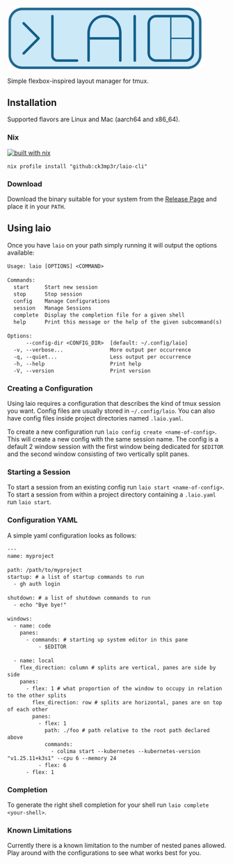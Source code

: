[<img src="./media/laio.svg" width="450" />](https://laio.sh)

Simple flexbox-inspired layout manager for tmux.

## Installation

Supported flavors are Linux and Mac (aarch64 and x86_64).

### Nix

[![built with nix](https://builtwithnix.org/badge.svg)](https://builtwithnix.org)
```
nix profile install "github:ck3mp3r/laio-cli"
```

### Download

Download the binary suitable for your system from the [Release Page](https://github.com/ck3mp3r/laio-cli/releases)
and place it in your `PATH`.

## Using laio

Once you have `laio` on your path simply running it will output the options available:
```
Usage: laio [OPTIONS] <COMMAND>

Commands:
  start     Start new session
  stop      Stop session
  config    Manage Configurations
  session   Manage Sessions
  complete  Display the completion file for a given shell
  help      Print this message or the help of the given subcommand(s)

Options:
      --config-dir <CONFIG_DIR>  [default: ~/.config/laio]
  -v, --verbose...               More output per occurrence
  -q, --quiet...                 Less output per occurrence
  -h, --help                     Print help
  -V, --version                  Print version

```

### Creating a Configuration

Using laio requires a configuration that describes the kind of tmux session you want. Config files are usually stored in `~/.config/laio`.
You can also have config files inside project directories named `.laio.yaml`.

To create a new configuration run ```laio config create <name-of-config>```. This will create a new config with the same session name.
The config is a default 2 window session with the first window being dedicated for `$EDITOR` and the second window consisting of two vertically split panes.

### Starting a Session

To start a session from an existing config run ```laio start <name-of-config>```.
To start a session from within a project directory containing a `.laio.yaml` run ```laio start```.

### Configuration YAML

A simple yaml configuration looks as follows:
```
---
name: myproject

path: /path/to/myproject
startup: # a list of startup commands to run
  - gh auth login

shutdown: # a list of shutdown commands to run
  - echo "Bye bye!"

windows:
  - name: code
    panes:
      - commands: # starting up system editor in this pane
          - $EDITOR

  - name: local
    flex_direction: column # splits are vertical, panes are side by side
    panes:
      - flex: 1 # what proportion of the window to occupy in relation to the other splits
        flex_direction: row # splits are horizontal, panes are on top of each other
        panes:
          - flex: 1
            path: ./foo # path relative to the root path declared above
            commands:
              - colima start --kubernetes --kubernetes-version "v1.25.11+k3s1" --cpu 6 --memory 24
          - flex: 6
      - flex: 1
```

### Completion

To generate the right shell completion for your shell run `laio complete <your-shell>`.

### Known Limitations

Currently there is a known limitation to the number of nested panes allowed. 
Play around with the configurations to see what works best for you.
